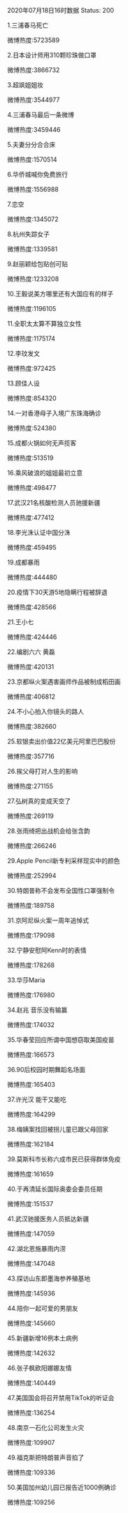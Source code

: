 2020年07月18日16时数据
Status: 200

1.三浦春马死亡

微博热度:5723589

2.日本设计师用310颗珍珠做口罩

微博热度:3866732

3.超飒姐姐妆

微博热度:3544977

4.三浦春马最后一条微博

微博热度:3459446

5.夫妻分分合合床

微博热度:1570514

6.华侨城喊你免费旅行

微博热度:1556988

7.恋空

微博热度:1345072

8.杭州失踪女子

微博热度:1339581

9.赵丽颖给包贴创可贴

微博热度:1233208

10.王毅说美方哪里还有大国应有的样子

微博热度:1196105

11.全职太太算不算独立女性

微博热度:1175174

12.李玟发文

微博热度:972425

13.顾佳人设

微博热度:854320

14.一对香港母子入境广东珠海确诊

微博热度:524380

15.成都火锅如何无声揽客

微博热度:513519

16.乘风破浪的姐姐最初立意

微博热度:498477

17.武汉21名核酸检测人员驰援新疆

微博热度:477412

18.李光洙认证中国分洙

微博热度:459495

19.成都暴雨

微博热度:444480

20.疫情下30天游5地隐瞒行程被辞退

微博热度:428566

21.王小七

微博热度:424446

22.编剧六六 黄磊

微博热度:420131

23.京都纵火案遇害画师作品被制成稻田画

微博热度:406812

24.不小心拍入你镜头的路人

微博热度:382660

25.软银卖出价值22亿美元阿里巴巴股份

微博热度:357716

26.挨父母打对人生的影响

微博热度:271155

27.弘树真的变成天空了

微博热度:269119

28.张雨绮把出战机会给张含韵

微博热度:266246

29.Apple Pencil新专利采样现实中的颜色

微博热度:252994

30.特朗普称不会发布全国性口罩强制令

微博热度:189758

31.京阿尼纵火案一周年追悼式

微博热度:179098

32.宁静安慰阿Kenn时的表情

微博热度:178268

33.华莎Maria

微博热度:176980

34.赵兆 音乐没有输赢

微博热度:174032

35.华春莹回应所谓中国想窃取美国疫苗

微博热度:166573

36.90后校园时期舞蹈名场面

微博热度:165403

37.许光汉 能干又能吃

微博热度:164299

38.梅姨案找回被拐儿童已跟父母回家

微博热度:162184

39.莫斯科市长称六成市民已获得群体免疫

微博热度:161659

40.于再清延长国际奥委会委员任期

微博热度:151537

41.武汉驰援医务人员抵达新疆

微博热度:147059

42.湖北恩施暴雨内涝

微博热度:147048

43.探访山东即墨海参养殖基地

微博热度:145936

44.陪你一起可爱的男朋友

微博热度:145660

45.新疆新增16例本土病例

微博热度:142632

46.张子枫欧阳娜娜友情

微博热度:140449

47.美国国会将召开禁用TikTok的听证会

微博热度:136254

48.南京一石化公司发生火灾

微博热度:109907

49.福克斯把特朗普声音掐了

微博热度:109336

50.美国加州幼儿园已报告近1000例确诊

微博热度:109256


